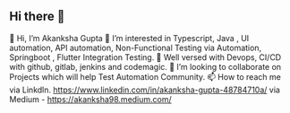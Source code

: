 ## Hi there 👋

👋 Hi, I’m Akanksha Gupta
👀 I’m interested in Typescript, Java , UI automation, API automation, Non-Functional Testing via Automation, Springboot , Flutter Integration Testing.
🌱 Well versed with Devops, CI/CD with github, gitlab, jenkins and codemagic.
💞️ I’m looking to collaborate on Projects which will help Test Automation Community.
📫 How to reach me via Linkdln. https://www.linkedin.com/in/akanksha-gupta-48784710a/ via Medium - https://akanksha98.medium.com/
